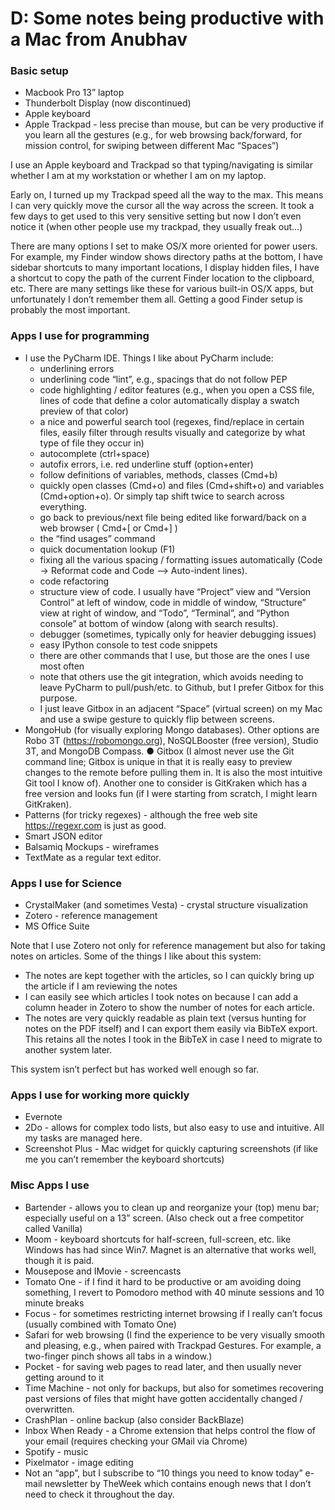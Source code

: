 # D: Some notes being productive with a Mac from Anubhav

### **Basic setup**&#x20;

* Macbook Pro 13” laptop
* Thunderbolt Display (now discontinued)&#x20;
* Apple keyboard
* Apple Trackpad - less precise than mouse, but can be very productive if you learn all the gestures (e.g., for web browsing back/forward, for mission control, for swiping between different Mac “Spaces”)

I use an Apple keyboard and Trackpad so that typing/navigating is similar whether I am at my workstation or whether I am on my laptop.

Early on, I turned up my Trackpad speed all the way to the max. This means I can very quickly move the cursor all the way across the screen. It took a few days to get used to this very sensitive setting but now I don’t even notice it (when other people use my trackpad, they usually freak out…)

There are many options I set to make OS/X more oriented for power users. For example, my Finder window shows directory paths at the bottom, I have sidebar shortcuts to many important locations, I display hidden files, I have a shortcut to copy the path of the current Finder location to the clipboard, etc. There are many settings like these for various built-in OS/X apps, but unfortunately I don’t remember them all. Getting a good Finder setup is probably the most important.

### Apps I use for programming

* I use the PyCharm IDE. Things I like about PyCharm include:
  * underlining errors
  * underlining code “lint”, e.g., spacings that do not follow PEP
  * code highlighting / editor features (e.g., when you open a CSS file, lines of code that define a color automatically display a swatch preview of that color)
  * a nice and powerful search tool (regexes, find/replace in certain files, easily filter through results visually and categorize by what type of file they occur in)
  * autocomplete (ctrl+space)
  * autofix errors, i.e. red underline stuff (option+enter)
  * follow definitions of variables, methods, classes (Cmd+b)
  * quickly open classes (Cmd+o) and files (Cmd+shift+o) and variables (Cmd+option+o). Or simply tap shift twice to search across everything.
  * go back to previous/next file being edited like forward/back on a web browser ( Cmd+\[ or Cmd+] )
  * the “find usages” command
  * quick documentation lookup (F1)&#x20;
  * fixing all the various spacing / formatting issues automatically (Code -> Reformat code and Code --> Auto-indent lines).
  * code refactoring
  * structure view of code. I usually have “Project” view and “Version Control” at left of window, code in middle of window, “Structure” view at right of window, and “Todo”, “Terminal”, and “Python console” at bottom of window (along with search results).&#x20;
  * debugger (sometimes, typically only for heavier debugging issues)
  * easy IPython console to test code snippets
  * there are other commands that I use, but those are the ones I use most often
  * note that others use the git integration, which avoids needing to leave PyCharm to pull/push/etc. to Github, but I prefer Gitbox for this purpose.&#x20;
  * I just leave Gitbox in an adjacent “Space” (virtual screen) on my Mac and use a swipe gesture to quickly flip between screens.
* MongoHub (for visually exploring Mongo databases). Other options are Robo 3T (https://robomongo.org), NoSQLBooster (free version), Studio 3T, and MongoDB Compass. ● Gitbox (I almost never use the Git command line; Gitbox is unique in that it is really easy to preview changes to the remote before pulling them in. It is also the most intuitive Git tool I know of). Another one to consider is GitKraken which has a free version and looks fun (if I were starting from scratch, I might learn GitKraken).
* Patterns (for tricky regexes) - although the free web site https://regexr.com is just as good.&#x20;
* Smart JSON editor&#x20;
* Balsamiq Mockups - wireframes
* TextMate as a regular text editor.

### Apps I use for Science

* CrystalMaker (and sometimes Vesta) - crystal structure visualization
* Zotero - reference management
* MS Office Suite

Note that I use Zotero not only for reference management but also for taking notes on articles. Some of the things I like about this system:&#x20;

* The notes are kept together with the articles, so I can quickly bring up the article if I am reviewing the notes
* I can easily see which articles I took notes on because I can add a column header in Zotero to show the number of notes for each article.
* The notes are very quickly readable as plain text (versus hunting for notes on the PDF itself) and I can export them easily via BibTeX export. This retains all the notes I took in the BibTeX in case I need to migrate to another system later.&#x20;

This system isn’t perfect but has worked well enough so far.

### Apps I use for working more quickly

* Evernote
* 2Do - allows for complex todo lists, but also easy to use and intuitive. All my tasks are managed here.&#x20;
* Screenshot Plus - Mac widget for quickly capturing screenshots (if like me you can’t remember the keyboard shortcuts)

### Misc Apps I use&#x20;

* Bartender - allows you to clean up and reorganize your (top) menu bar; especially useful on a 13” screen. (Also check out a free competitor called Vanilla)
* Moom - keyboard shortcuts for half-screen, full-screen, etc. like Windows has had since Win7. Magnet is an alternative that works well, though it is paid.
* Mousepose and IMovie - screencasts
* Tomato One - if I find it hard to be productive or am avoiding doing something, I revert to Pomodoro method with 40 minute sessions and 10 minute breaks
* Focus - for sometimes restricting internet browsing if I really can’t focus (usually combined with Tomato One)
* Safari for web browsing (I find the experience to be very visually smooth and pleasing, e.g., when paired with Trackpad Gestures. For example, a two-finger pinch shows all tabs in a window.)
* Pocket - for saving web pages to read later, and then usually never getting around to it
* Time Machine - not only for backups, but also for sometimes recovering past versions of files that might have gotten accidentally changed / overwritten.
* CrashPlan - online backup (also consider BackBlaze)
* Inbox When Ready - a Chrome extension that helps control the flow of your email (requires checking your GMail via Chrome)
* Spotify - music
* Pixelmator - image editing
* Not an “app”, but I subscribe to “10 things you need to know today” e-mail newsletter by TheWeek which contains enough news that I don’t need to check it throughout the day.
